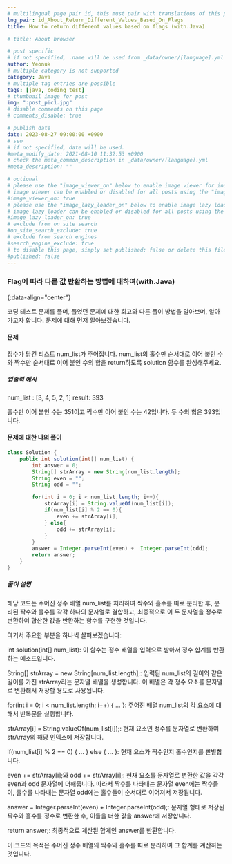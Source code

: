 ```yaml
---
# multilingual page pair id, this must pair with translations of this page. (This name must be unique)
lng_pair: id_About_Return_Different_Values_Based_On_Flags
title: How to return different values based on flags (with.Java)

# title: About browser

# post specific
# if not specified, .name will be used from _data/owner/[language].yml
author: Yeonuk
# multiple category is not supported
category: Java
# multiple tag entries are possible
tags: [java, coding test]
# thumbnail image for post
img: ":post_pic1.jpg"
# disable comments on this page
# comments_disable: true

# publish date
date: 2023-08-27 09:00:00 +0900
# seo
# if not specified, date will be used.
#meta_modify_date: 2021-08-10 11:32:53 +0900
# check the meta_common_description in _data/owner/[language].yml
#meta_description: ""

# optional
# please use the "image_viewer_on" below to enable image viewer for individual pages or posts (_posts/ or [language]/_posts folders).
# image viewer can be enabled or disabled for all posts using the "image_viewer_posts: true" setting in _data/conf/main.yml.
#image_viewer_on: true
# please use the "image_lazy_loader_on" below to enable image lazy loader for individual pages or posts (_posts/ or [language]/_posts folders).
# image lazy loader can be enabled or disabled for all posts using the "image_lazy_loader_posts: true" setting in _data/conf/main.yml.
#image_lazy_loader_on: true
# exclude from on site search
#on_site_search_exclude: true
# exclude from search engines
#search_engine_exclude: true
# to disable this page, simply set published: false or delete this file
#published: false
---
```


<!-- outline-start -->

### Flag에 따라 다른 값 반환하는 방법에 대하여(with.Java)

{:data-align="center"}

<!-- outline-end -->

코딩 테스트 문제를 풀며, 풀었던 문제에 대한 회고와 다른 풀이 방법을 알아보며, 알아가고자 합니다.
문제에 대해 먼저 알아보겠습니다.

#### 문제

정수가 담긴 리스트 num_list가 주어집니다. num_list의 홀수만 순서대로 이어 붙인 수와 짝수만 순서대로 이어 붙인 수의 합을 return하도록 solution 함수를 완성해주세요.

##### 입출력 예시

num_list : [3, 4, 5, 2, 1]
result: 393

홀수만 이어 붙인 수는 351이고 짝수만 이어 붙인 수는 42입니다. 두 수의 합은 393입니다.

#### 문제에 대한 나의 풀이

```java
class Solution {
    public int solution(int[] num_list) {
        int answer = 0;
        String[] strArray = new String[num_list.length];
        String even = "";
        String odd = "";

        for(int i = 0; i < num_list.length; i++){
            strArray[i] = String.valueOf(num_list[i]);
            if(num_list[i] % 2 == 0){
                even += strArray[i];
            } else{
                odd += strArray[i];
            }
        }
        answer = Integer.parseInt(even) +  Integer.parseInt(odd);
        return answer;
    }
}
```

##### 풀이 설명

해당 코드는 주어진 정수 배열 num_list를 처리하여 짝수와 홀수를 따로 분리한 후, 분리된 짝수와 홀수를 각각 하나의 문자열로 결합하고, 최종적으로 이 두 문자열을 정수로 변환하여 합산한 값을 반환하는 함수를 구현한 것입니다.

여기서 주요한 부분을 하나씩 살펴보겠습니다:

int solution(int[] num_list): 이 함수는 정수 배열을 입력으로 받아서 정수 합계를 반환하는 메소드입니다.

String[] strArray = new String[num_list.length];: 입력된 num_list의 길이와 같은 길이를 가진 strArray라는 문자열 배열을 생성합니다. 이 배열은 각 정수 요소를 문자열로 변환해서 저장할 용도로 사용됩니다.

for(int i = 0; i < num_list.length; i++) { ... }: 주어진 배열 num_list의 각 요소에 대해서 반복문을 실행합니다.

strArray[i] = String.valueOf(num_list[i]);: 현재 요소인 정수를 문자열로 변환하여 strArray의 해당 인덱스에 저장합니다.

if(num_list[i] % 2 == 0) { ... } else { ... }: 현재 요소가 짝수인지 홀수인지를 판별합니다.

even += strArray[i];와 odd += strArray[i];: 현재 요소를 문자열로 변환한 값을 각각 even과 odd 문자열에 더해줍니다. 따라서 짝수를 나타내는 문자열 even에는 짝수들이, 홀수를 나타내는 문자열 odd에는 홀수들이 순서대로 이어져서 저장됩니다.

answer = Integer.parseInt(even) + Integer.parseInt(odd);: 문자열 형태로 저장된 짝수와 홀수를 정수로 변환한 후, 이들을 더한 값을 answer에 저장합니다.

return answer;: 최종적으로 계산된 합계인 answer를 반환합니다.

이 코드의 목적은 주어진 정수 배열의 짝수와 홀수를 따로 분리하여 그 합계를 계산하는 것입니다.
